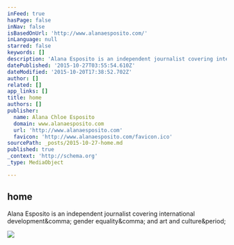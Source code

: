 ```yaml
---
inFeed: true
hasPage: false
inNav: false
isBasedOnUrl: 'http://www.alanaesposito.com/'
inLanguage: null
starred: false
keywords: []
description: 'Alana Esposito is an independent journalist covering international development, gender equality, and art and culture.'
datePublished: '2015-10-27T03:55:54.610Z'
dateModified: '2015-10-20T17:38:52.702Z'
author: []
related: []
app_links: []
title: home
authors: []
publisher:
  name: Alana Chloe Esposito
  domain: www.alanaesposito.com
  url: 'http://www.alanaesposito.com'
  favicon: 'http://www.alanaesposito.com/favicon.ico'
sourcePath: _posts/2015-10-27-home.md
published: true
_context: 'http://schema.org'
_type: MediaObject

---
```

<article style=""><h1>home</h1><p>Alana Esposito is an independent journalist covering international development&amp;comma; gender equality&amp;comma; and art and culture&amp;period;</p><img src="https://static1.squarespace.com/static/516e0e3fe4b08095006de23f/t/552e333ae4b0ea5ecd76ecfe/1444521464761/?format=1000w" /></article>